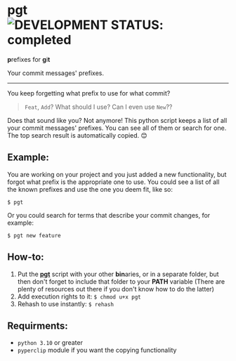 # pgt &nbsp; ![DEVELOPMENT STATUS: completed](https://badgen.net/badge/DEVELOPMENT%20STATUS/completed/green)
<b>p</b>refixes for <b>g</b>i<b>t</b>

Your commit messages' prefixes.
<hr>

You keep forgetting what prefix to use for what commit?
> `Feat`, `Add`? What should I use? Can I even use `New`??

Does that sound like you? Not anymore!
This python script keeps a list of all your commit messages' prefixes. You can see all of
them or search for one. The top search result is automatically copied. 😊

## Example:
You are working on your project and you just added a new functionality, but forgot what prefix is the
appropriate one to use. You could see a list of all the known prefixes and use the one you deem fit, like so:
```console
$ pgt
```
Or you could search for terms that describe your commit changes, for example:
```console
$ pgt new feature
```

## How-to:
1. Put the [**pgt**](pgt) script with your other **bin**aries, or in a separate folder, but then don't forget
to include that folder to your **PATH** variable (There are plenty of resources out there if you don't know how to do the latter)
3. Add execution rights to it: ```$ chmod u+x pgt```
4. Rehash to use instantly: ```$ rehash```

## Requirments:
- `python 3.10` or greater
- `pyperclip` module if you want the copying functionality
